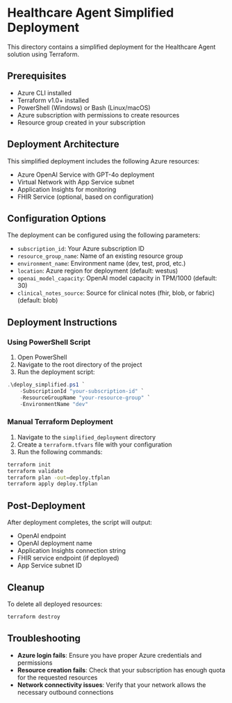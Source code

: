 # Healthcare Agent Simplified Deployment

This directory contains a simplified deployment for the Healthcare Agent solution using Terraform.

## Prerequisites

- Azure CLI installed
- Terraform v1.0+ installed
- PowerShell (Windows) or Bash (Linux/macOS)
- Azure subscription with permissions to create resources
- Resource group created in your subscription

## Deployment Architecture

This simplified deployment includes the following Azure resources:

- Azure OpenAI Service with GPT-4o deployment
- Virtual Network with App Service subnet
- Application Insights for monitoring
- FHIR Service (optional, based on configuration)

## Configuration Options

The deployment can be configured using the following parameters:

- `subscription_id`: Your Azure subscription ID
- `resource_group_name`: Name of an existing resource group
- `environment_name`: Environment name (dev, test, prod, etc.)
- `location`: Azure region for deployment (default: westus)
- `openai_model_capacity`: OpenAI model capacity in TPM/1000 (default: 30)
- `clinical_notes_source`: Source for clinical notes (fhir, blob, or fabric) (default: blob)

## Deployment Instructions

### Using PowerShell Script

1. Open PowerShell
2. Navigate to the root directory of the project
3. Run the deployment script:

```powershell
.\deploy_simplified.ps1 `
    -SubscriptionId "your-subscription-id" `
    -ResourceGroupName "your-resource-group" `
    -EnvironmentName "dev"
```

### Manual Terraform Deployment

1. Navigate to the `simplified_deployment` directory
2. Create a `terraform.tfvars` file with your configuration
3. Run the following commands:

```bash
terraform init
terraform validate
terraform plan -out=deploy.tfplan
terraform apply deploy.tfplan
```

## Post-Deployment

After deployment completes, the script will output:

- OpenAI endpoint
- OpenAI deployment name
- Application Insights connection string
- FHIR service endpoint (if deployed)
- App Service subnet ID

## Cleanup

To delete all deployed resources:

```bash
terraform destroy
```

## Troubleshooting

- **Azure login fails**: Ensure you have proper Azure credentials and permissions
- **Resource creation fails**: Check that your subscription has enough quota for the requested resources
- **Network connectivity issues**: Verify that your network allows the necessary outbound connections
